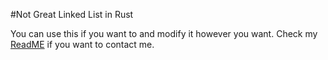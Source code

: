 #Not Great Linked List in Rust

You can use this if you want to and modify it however you want.
Check my [ReadME](https://github.com/kelvindoe22/kelvindoe22/blob/main/README.md) if you want to contact me.